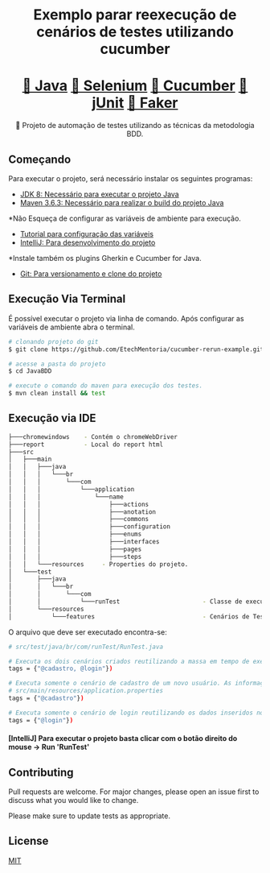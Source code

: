 <h1 align="center">Exemplo parar reexecução de cenários de testes utilizando cucumber</h1>
<h1 align="center">
    <a href="https://www.oracle.com/br/java/technologies/javase/javase-jdk8-downloads.html">🔗 Java</a>
    <a href="https://www.selenium.dev/">🔗 Selenium</a>
    <a href="http://cucumber.io/">🔗 Cucumber</a>
    <a href="https://junit.org/junit5/">🔗 jUnit</a>
    <a href="https://github.com/DiUS/java-faker">🔗 Faker</a>

</h1>
<p align="center">🚀 Projeto de automação de testes utilizando as técnicas da metodologia BDD.</p>


## Começando

Para executar o projeto, será necessário instalar os seguintes programas:

- [JDK 8: Necessário para executar o projeto Java](https://www.oracle.com/br/java/technologies/javase/javase-jdk8-downloads.html)
- [Maven 3.6.3: Necessário para realizar o build do projeto Java](https://downloads.apache.org/maven/maven-3/3.6.3/binaries/apache-maven-3.6.3-bin.zip)

*Não Esqueça de configurar as variáveis de ambiente para execução.
- [Tutorial para configuração das variáveis](https://medium.com/beelabacademy/configurando-vari%C3%A1veis-de-ambiente-java-home-e-maven-home-no-windows-e-unix-d9461f783c26#:~:text=Bom%2C%20mas%20o%20que%20s%C3%A3o,arquivos%20necess%C3%A1rios%2C%20inclusive%20os%20bin%C3%A1rios.)
- [IntelliJ: Para desenvolvimento do projeto](https://www.jetbrains.com/pt-br/idea/) 
                                                                  
*Instale também os plugins Gherkin e Cucumber for Java.

- [Git: Para versionamento e clone do projeto](https://github.com/EtechMentoria/cucumber-rerun-example)


## Execução Via Terminal

É possível executar o projeto via linha de comando. Após configurar as variáveis de ambiente abra o terminal.

```bash
# clonando projeto do git
$ git clone https://github.com/EtechMentoria/cucumber-rerun-example.git

# acesse a pasta do projeto
$ cd JavaBDD

# execute o comando do maven para execução dos testes.
$ mvn clean install && test
```

## Execução via IDE
```bash
├───chromewindows    - Contém o chromeWebDriver                                                                   
├───report           - Local do report html                                 
├───src                                               
│   ├───main                                          
│   │   ├───java                                      
│   │   │   └───br                                    
│   │   │       └───com                               
│   │   │           └───application                   
│   │   │               └───name                      
│   │   │                   ├───actions             
│   │   │                   ├───anotation             
│   │   │                   ├───commons         
│   │   │                   ├───configuration                 
│   │   │                   ├───enums                        
│   │   │                   ├───interfaces 
│   │   │                   ├───pages                  
│   │   │                   ├───steps 
│   │   └───resources     - Properties do projeto. 
│   └───test                                          
│       ├───java                                      
│       │   └───br                                    
│       │       └───com                               
│       │           └───runTest                       - Classe de execução dos testes.
│       └───resources                                 
│           └───features                              - Cenários de Teste no formato Gherkin
```

O arquivo que deve ser executado encontra-se:
```bash
# src/test/java/br/com/runTest/RunTest.java

# Executa os dois cenários criados reutilizando a massa em tempo de execução.
tags = {"@cadastro, @login"})

# Executa somente o cenário de cadastro de um novo usuário. As informações estarão gravadas no arquivo:
# src/main/resources/application.properties
tags = {"@cadastro"})

# Executa somente o cenário de login reutilizando os dados inseridos no cadastro anterior.
tags = {"@login"})

```

#### [IntelliJ] Para executar o projeto basta clicar com o botão direito do mouse -> Run 'RunTest'

## Contributing
Pull requests are welcome. For major changes, please open an issue first to discuss what you would like to change.

Please make sure to update tests as appropriate.

## License
[MIT](https://choosealicense.com/licenses/mit/)
